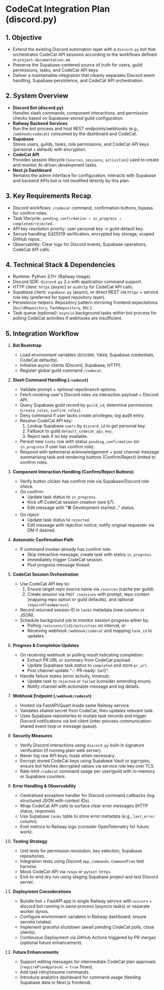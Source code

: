 # CodeCat Integration Plan (discord.py)

## 1. Objective
- Extend the existing Discord automation layer with a `discord.py` bot that orchestrates CodeCat API sessions according to the workflows defined in `project-documentation.md`.
- Preserve the Supabase-centered source of truth for users, guild permissions, tasks, and CodeCat API keys.
- Deliver a maintainable integration that cleanly separates Discord event handling, Supabase persistence, and CodeCat API orchestration.

## 2. System Overview
- **Discord Bot (discord.py)**  
  Handles slash commands, component interactions, and permission checks based on Supabase-stored guild configuration.
- **Railway Backend Services**  
  Run the bot process and host REST endpoints/webhooks (e.g., `/webhook/codecat`) consumed by the dashboard and CodeCat.
- **Supabase**  
  Stores users, guilds, tasks, role permissions, and CodeCat API keys (personal + default) with encryption.
- **CodeCat API**  
  Provides session lifecycle (`sources`, `sessions`, `activities`) used to create and monitor AI-driven development tasks.
- **Next.js Dashboard**  
  Remains the admin interface for configuration; interacts with Supabase and backend APIs but is not modified directly by this plan.

## 3. Key Requirements Recap
- Discord workflows: `/codecat` command, confirmation buttons, bypass for confirm roles.
- Task lifecycle: `pending_confirmation → in_progress → completed/rejected`.
- API key resolution priority: user personal key → guild default key.
- Secure handling: Ed25519 verification, encrypted key storage, scoped GitHub repos.
- Observability: Clear logs for Discord events, Supabase operations, CodeCat API calls.

## 4. Technical Stack & Dependencies
- Runtime: Python 3.11+ (Railway image).
- Discord SDK: `discord.py` 2.x with application command support.
- HTTP client: `httpx` (async) or `aiohttp` for CodeCat API calls.
- Supabase client: `supabase-py` (async), or direct REST via `httpx` + service role key (preferred for typed repository layer).
- Persistence helpers: Repository pattern mirroring frontend expectations (`GuildRepository`, `TaskRepository`, etc.).
- Task queue (optional): `asyncio` background tasks within bot process for polling CodeCat activities if webhooks are insufficient.

## 5. Integration Workflow
1. **Bot Bootstrap**
   - Load environment variables (`DISCORD_TOKEN`, Supabase credentials, CodeCat defaults).
   - Initialise async clients (Discord, Supabase, HTTP).
   - Register global guild command `/codecat`.

2. **Slash Command Handling (`/codecat`)**
   - Validate prompt + optional repo/branch options.
   - Fetch invoking user's Discord roles via interaction payload + Discord API.
   - Query Supabase guild record by `guild_id`; determine permissions (`create_roles`, `confirm_roles`).
   - Deny command if user lacks create privileges; log audit entry.
   - Resolve CodeCat API key:
     1. Lookup Supabase `users` by `discord_id` to get personal key.
     2. Fallback to guild `default_codecat_api_key`.
     3. Reject task if no key available.
   - Persist new `tasks` row with status `pending_confirmation` (or `in_progress` if user has confirm role).
   - Respond with ephemeral acknowledgement + post channel message summarising task and rendering buttons (Confirm/Reject) limited to confirm roles.

3. **Component Interaction Handling (Confirm/Reject Buttons)**
   - Verify button clicker has confirm role via Supabase/Discord role check.
   - On confirm:
     - Update task status to `in_progress`.
     - Kick off CodeCat session creation (see §7).
     - Edit message with "🛠 Development started…" status.
   - On reject:
     - Update task status to `rejected`.
     - Edit message with rejection notice; notify original requester via DM if desired.

4. **Automatic Confirmation Path**
   - If command invoker already has confirm role:
     - Skip interactive message; create task with status `in_progress`.
     - Immediately trigger CodeCat session.
     - Post progress message thread.

5. **CodeCat Session Orchestration**
   - Use CodeCat API key to:
     1. Ensure target repo source name via `/sources` (cache per guild).
     2. Create session via `POST /sessions` with prompt, repo context (mapping repo option or guild defaults), and optional `requirePlanApproval`.
   - Record returned session ID in `tasks` metadata (new column or JSON).
   - Schedule background job to monitor session progress either by:
     - Polling `/sessions/{id}/activities` on interval, or
     - Receiving webhook `/webhook/codecat` and mapping `task_id` to updates.

6. **Progress & Completion Updates**
   - On receiving webhook or polling result indicating completion:
     - Extract PR URL or summary from CodeCat payload.
     - Update Supabase task status to `completed` and store `pr_url`.
     - Post channel update "✅ PR ready: {url}".
   - Handle failure states (error activity, timeout):
     - Update task to `rejected` or `failed` (consider extending enum).
     - Notify channel with actionable message and log details.

7. **Webhook Endpoint (`/webhook/codecat`)**
   - Hosted via FastAPI/Quart inside same Railway service.
   - Validates shared secret from CodeCat, then updates relevant task.
   - Uses Supabase repositories to mutate task records and trigger Discord notifications via bot client (inter-process communication: shared event loop or message queue).

8. **Security Measures**
   - Verify Discord interactions using `discord.py` built-in signature verification (if running plain web server).
   - Never log raw API keys; mask when necessary.
   - Encrypt stored CodeCat keys using Supabase Vault or pgcrypto; ensure bot fetches decrypted values via service role key over TLS.
   - Rate-limit `/codecat` command usage per user/guild with in-memory or Supabase counters.

9. **Error Handling & Observability**
   - Centralised exception handler for Discord command callbacks (log structured JSON with context IDs).
   - Wrap CodeCat API calls to surface clear error messages (HTTP status, response).
   - Use Supabase `tasks` table to store error metadata (e.g., `last_error` column).
   - Emit metrics to Railway logs (consider OpenTelemetry for future work).

10. **Testing Strategy**
    - Unit tests for permission resolution, key selection, Supabase repositories.
    - Integration tests using Discord `app_commands.CommandTree` test harness.
    - Mock CodeCat API via `respx` or `pytest-httpx`.
    - End-to-end dry run using staging Supabase project and test Discord server.

11. **Deployment Considerations**
    - Bundle bot + FastAPI app in single Railway service with `uvicorn` + discord bot running in same process (asyncio tasks) or separate worker dynos.
    - Configure environment variables in Railway dashboard; ensure secrets rotated.
    - Implement graceful shutdown (await pending CodeCat polls, close clients).
    - Continuous Deployment via GitHub Actions triggered by PR merges (optional future enhancement).

12. **Future Enhancements**
    - Support editing messages for intermediate CodeCat plan approvals (`requirePlanApproval = true` flows).
    - Add task retry/resume commands.
    - Introduce analytics dashboard for command usage (feeding Supabase data to Next.js frontend).

